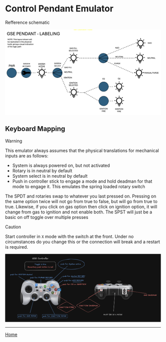 # Control Pendant Emulator

Refference schematic

![pendant_schematic](assets/pendant_schematic.png)

## Keyboard Mapping

> [!WARNING]
> This emulator always assumes that the physical translations for mechanical inputs are as follows:
> - System is always powered on, but not activated
> - Rotary is in neutral by default
> - System select is in neutral by default
> - Push in controller stick to engage a mode and hold deadman for that mode to engage it. This emulates the spring loaded rotary switch 
>
> The SPDT and rotaries swap to whatever you last pressed on. Pressing on the same option twice will not go from true to false, but will go from true to true. Likewise, if you click on gas option then click on ignition option, it will change from gas to ignition and not enable both. 
> The SPST will just be a basic on off toggle over multiple presses

> [!CAUTION]
> Start controller in `X` mode with the switch at the front. Under no circumstances do you change this or the connection will break and a restart is required.

![pendant_emulator_mapping](assets/pendant_emulator.png)

---

[Home](../README.md)
